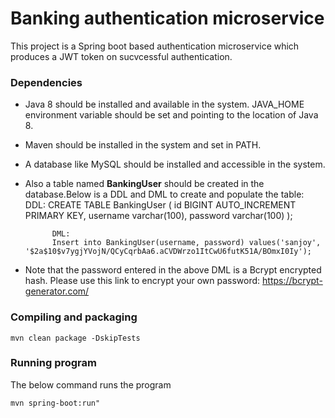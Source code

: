 # Banking authentication microservice
This project is a Spring boot based authentication microservice which produces a JWT token on sucvcessful authentication.



### Dependencies

* Java 8 should be installed and available in the system. JAVA_HOME environment variable should be set and pointing to the location of Java 8.
* Maven should be installed in the system and set in PATH.
* A database like MySQL should be installed and accessible in the system.
* Also a table named **BankingUser** should be created in the database.Below is a DDL and DML to create and populate the table:     
            DDL: 
            CREATE TABLE BankingUser (
                id BIGINT AUTO_INCREMENT PRIMARY KEY,
                username varchar(100),
                password varchar(100)
            );    

            DML:    
            Insert into BankingUser(username, password) values('sanjoy', '$2a$10$v7ygjYVojN/QCyCqrbAa6.aCVDWrzo1ItCwU6futK51A/BOmxI0Iy');        
* Note that the password entered in the above DML is a Bcrypt encrypted hash. Please use this link to encrypt your own password: https://bcrypt-generator.com/    

### Compiling and packaging

 `mvn clean package -DskipTests `

### Running program

The below command runs the program            

`mvn spring-boot:run" `
